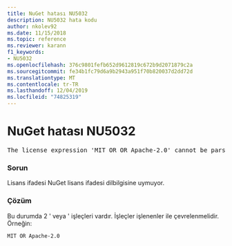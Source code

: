 ```yaml
---
title: NuGet hatası NU5032
description: NU5032 hata kodu
author: nkolev92
ms.date: 11/15/2018
ms.topic: reference
ms.reviewer: karann
f1_keywords:
- NU5032
ms.openlocfilehash: 376c9801fefb652d9612819c672b9d2071879c2a
ms.sourcegitcommit: fe34b1fc79d6a9b2943a951f70b820037d2dd72d
ms.translationtype: MT
ms.contentlocale: tr-TR
ms.lasthandoff: 12/04/2019
ms.locfileid: "74825319"
---
```

# <a name="nuget-error-nu5032"></a>NuGet hatası NU5032
<pre>The license expression 'MIT OR OR Apache-2.0' cannot be parsed succesfully. The license expression is invalid.</pre>

### <a name="issue"></a>Sorun

Lisans ifadesi NuGet lisans ifadesi dilbilgisine uymuyor.

### <a name="solution"></a>Çözüm

Bu durumda 2 ' veya ' işleçleri vardır. İşleçler işlenenler ile çevrelenmelidir. Örneğin:

```
MIT OR Apache-2.0
```
